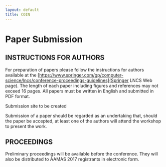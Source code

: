 ```yaml
---
layout: default
title: COIN
---
```


# Paper Submission

## INSTRUCTIONS FOR AUTHORS

For preparation of papers please follow the instructions for authors available at the [https://www.springer.com/gp/computer-science/lncs/conference-proceedings-guidelines](Springer LNCS Web page).
The length of each paper including figures and references may not exceed 16 pages.
All papers must be written in English and submitted in PDF format. 

Submission site to be created
<!-- For submission of papers, please use the EasyChair site at [https://easychair.org/conferences/?conf=coin2017](https://easychair.org/conferences/?conf=coin2017) -->

Submission of a paper should be regarded as an undertaking that, should the paper be accepted, at least one of the authors will attend the workshop to present the work. 

## PROCEEDINGS

Preliminary proceedings will be available before the conference.
They will also be distributed to AAMAS 2017 registrants in electronic form. 

<!-- As with previous COIN workshops, we will have an LNCS postproceedings.
Authors will be invited to submit revised and extended versions of their paper for consideration for a Springer LNCS volume combining the postproceedings of this workshop with those for a second COIN workshop to be held later in 2017.

Revised papers must take into account the discussion held during the workshop; hence, only papers that are presented during the workshop will be considered for inclusion in the post-proceedings volume. -->